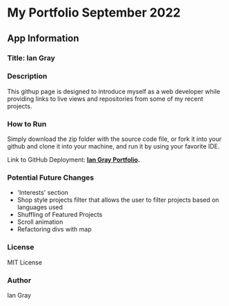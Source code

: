 # My Portfolio September 2022

## App Information

### Title: Ian Gray

### Description

This githup page is designed to introduce myself as a web developer while providing links to live views and repositories from some of my recent projects. 

### How to Run

Simply download the zip folder with the source code file, or fork it into your github and clone it into your machine, and run it by using your favorite IDE.

Link to GitHub Deployment: **[Ian Gray Portfolio](https://ianzgray.netlify.app/).**

### Potential Future Changes

- 'Interests' section
- Shop style projects filter that allows the user to filter projects based on languages used
- Shuffling of Featured Projects
- Scroll animation
- Refactoring divs with map

### License

MIT License

### Author

Ian Gray
